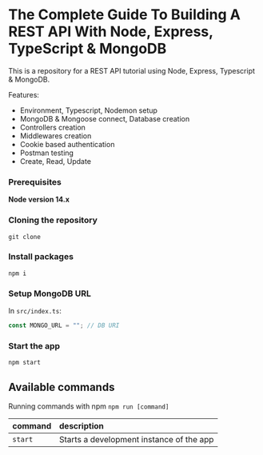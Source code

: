 # The Complete Guide To Building A REST API With Node, Express, TypeScript & MongoDB

This is a repository for a REST API tutorial using Node, Express, Typescript & MongoDB.

Features:

- Environment, Typescript, Nodemon setup
- MongoDB & Mongoose connect, Database creation
- Controllers creation
- Middlewares creation
- Cookie based authentication
- Postman testing
- Create, Read, Update

### Prerequisites

**Node version 14.x**

### Cloning the repository

```shell
git clone
```

### Install packages

```shell
npm i
```

### Setup MongoDB URL

In `src/index.ts`:

```js
const MONGO_URL = ""; // DB URI
```

### Start the app

```shell
npm start
```

## Available commands

Running commands with npm `npm run [command]`

| command | description                              |
| :------ | :--------------------------------------- |
| `start` | Starts a development instance of the app |
